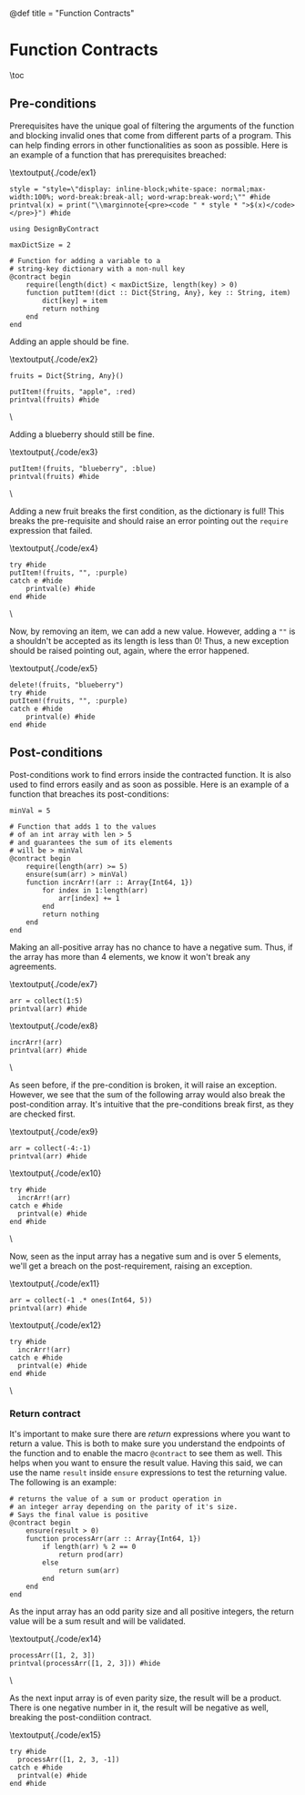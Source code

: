 @def title = "Function Contracts"

# Function Contracts
\toc

## Pre-conditions

Prerequisites have the unique goal of filtering the arguments of the function
and blocking invalid ones that come from different parts of a program. This can
help finding errors in other functionalities as soon as possible. Here is an
example of a function that has prerequisites breached:

\textoutput{./code/ex1}

```julia:./code/ex1
style = "style=\"display: inline-block;white-space: normal;max-width:100%; word-break:break-all; word-wrap:break-word;\"" #hide
printval(x) = print("\\marginnote{<pre><code " * style * ">$(x)</code></pre>}") #hide

using DesignByContract

maxDictSize = 2

# Function for adding a variable to a
# string-key dictionary with a non-null key
@contract begin
    require(length(dict) < maxDictSize, length(key) > 0)
    function putItem!(dict :: Dict{String, Any}, key :: String, item)
        dict[key] = item
        return nothing
    end
end
```

Adding an apple should be fine.

\textoutput{./code/ex2}
```julia:./code/ex2
fruits = Dict{String, Any}()

putItem!(fruits, "apple", :red)
printval(fruits) #hide
```

\\

Adding a blueberry should still be fine.

\textoutput{./code/ex3}

```julia:./code/ex3
putItem!(fruits, "blueberry", :blue)
printval(fruits) #hide
```

\\

Adding a new fruit breaks the first condition, as the dictionary is full! This
breaks the pre-requisite and should raise an error pointing out the
`require` expression that failed.

\textoutput{./code/ex4}
```julia:./code/ex4
try #hide
putItem!(fruits, "", :purple)
catch e #hide
    printval(e) #hide
end #hide
```

\\

Now, by removing an item, we can add a new value. However, adding a `""` is a
shouldn't be accepted as its length is less than 0! Thus, a new exception
should be raised pointing out, again, where the error happened.

\textoutput{./code/ex5}
```julia:./code/ex5
delete!(fruits, "blueberry")
try #hide
putItem!(fruits, "", :purple)
catch e #hide
    printval(e) #hide
end #hide
```

## Post-conditions

Post-conditions work to find errors inside the contracted function. It is also
used to find errors easily and as soon as possible. Here is an example of a
function that breaches its post-conditions:

```julia:./code/ex6
minVal = 5

# Function that adds 1 to the values
# of an int array with len > 5
# and guarantees the sum of its elements
# will be > minVal
@contract begin
    require(length(arr) >= 5)
    ensure(sum(arr) > minVal)
    function incrArr!(arr :: Array{Int64, 1})
        for index in 1:length(arr)
            arr[index] += 1
        end
        return nothing
    end
end
```

Making an all-positive array has no chance to have a negative sum.
Thus, if the array has more than 4 elements, we know it won't break any
agreements.

\textoutput{./code/ex7}
```julia:./code/ex7
arr = collect(1:5)
printval(arr) #hide
```
\textoutput{./code/ex8}
```julia:./code/ex8
incrArr!(arr)
printval(arr) #hide
```

\\

As seen before, if the pre-condition is broken, it will raise an exception.
However, we see that the sum of the following array would also break the
post-condition array. It's intuitive that the pre-conditions break first, as
they are checked first.

\textoutput{./code/ex9}
```julia:./code/ex9
arr = collect(-4:-1)
printval(arr) #hide
```
\textoutput{./code/ex10}
```julia:./code/ex10
try #hide
  incrArr!(arr)
catch e #hide
  printval(e) #hide
end #hide
```

\\

Now, seen as the input array has a negative sum and is over 5 elements,
we'll get a breach on the post-requirement, raising an exception.

\textoutput{./code/ex11}
```julia:./code/ex11
arr = collect(-1 .* ones(Int64, 5))
printval(arr) #hide
```
\textoutput{./code/ex12}
```julia:./code/ex12
try #hide
  incrArr!(arr)
catch e #hide
  printval(e) #hide
end #hide
```

\\

### Return contract 

It's important to make sure there are _return_ expressions where you want to
return a value. This is both to make sure you understand the endpoints of the
function and to enable the macro `@contract` to see them as well. This helps
when you want to ensure the result value. Having this said, we can use the name
`result` inside `ensure` expressions to test the returning value. The following
is an example:

```julia:./code/ex13
# returns the value of a sum or product operation in
# an integer array depending on the parity of it's size.
# Says the final value is positive
@contract begin
    ensure(result > 0)
    function processArr(arr :: Array{Int64, 1})
        if length(arr) % 2 == 0
            return prod(arr)
        else
            return sum(arr)
        end
    end
end
```

As the input array has an odd parity size and all positive integers,
the return value will be a sum result and will be validated. 

\textoutput{./code/ex14}
```julia:./code/ex14
processArr([1, 2, 3])
printval(processArr([1, 2, 3])) #hide
```

\\

As the next input array is of even parity size, the result will be a product.
There is one negative number in it, the result will be negative as well,
breaking the post-condiition contract. 

\textoutput{./code/ex15}
```julia:./code/ex15
try #hide
  processArr([1, 2, 3, -1])
catch e #hide
  printval(e) #hide
end #hide
```
